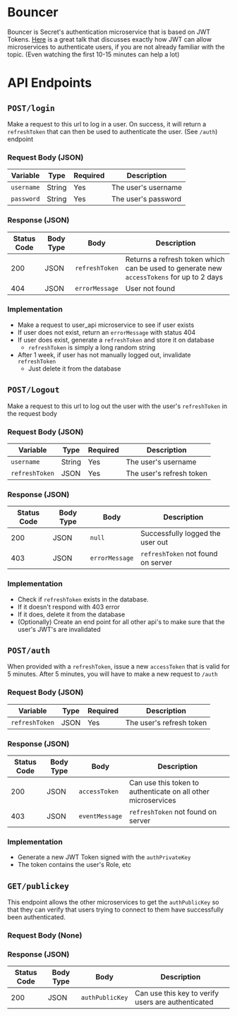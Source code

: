 # Bouncer
Bouncer is Secret's authentication microservice that is based on JWT Tokens.
[Here](https://youtu.be/SLc3cTlypwM) is a great talk that discusses exactly
how JWT can allow microservices to authenticate users, if you are not already
familiar with the topic. (Even watching the first 10-15 minutes can help a lot)

# API Endpoints


## `POST/login`
Make a request to this url to log in a user. On success, it will return a 
`refreshToken` that can then be used to authenticate the user. (See `/auth`)
endpoint

### Request Body (JSON)
| Variable | Type | Required | Description |
|----------|------|----------|-------------|
| `username` | String | Yes | The user's username |
| `password` | String | Yes | The user's password |
### Response (JSON)
| Status Code | Body Type | Body | Description |
|-------------|-----------|------|-------------|
| 200 | JSON | `refreshToken` | Returns a refresh token which can be used to generate new `accessTokens` for up to 2 days |
| 404 | JSON | `errorMessage` | User not found |

### Implementation
 - Make a request to user_api microservice to see if user exists
 - If user does not exist, return an `errorMessage` with status 404
 - If user does exist, generate a `refreshToken` and store it on database
    - `refreshToken` is simply a long random string
 - After 1 week, if user has not manually logged out, invalidate `refreshToken`
    - Just delete it from the database
   

## `POST/Logout`
Make a request to this url to log out the user with the user's `refreshToken`
in the request body

### Request Body (JSON)
| Variable | Type | Required | Description |
|----------|------|----------|-------------|
| `username` | String | Yes | The user's username |
| `refreshToken` | JSON | Yes | The user's refresh token |
### Response (JSON)
| Status Code | Body Type | Body | Description |
|-------------|-----------|------|-------------|
| 200 | JSON | `null` | Successfully logged the user out |
| 403 | JSON | `errorMessage` | `refreshToken` not found on server |

### Implementation
  - Check if `refreshToken` exists in the database.
  - If it doesn't respond with 403 error
  - If it does, delete it from the database
  - (Optionally) Create an end point for all other api's to make sure that the
  user's JWT's are invalidated


## `POST/auth`
When provided with a `refreshToken`, issue a new `accessToken` that is valid for 5 minutes.
After 5 minutes, you will have to make a new request to `/auth`

### Request Body (JSON)
| Variable | Type | Required | Description |
|----------|------|----------|-------------|
| `refreshToken` | JSON | Yes | The user's refresh token |
### Response (JSON)
| Status Code | Body Type | Body | Description |
|-------------|-----------|------|-------------|
| 200 | JSON | `accessToken` | Can use this token to authenticate on all other microservices |
| 403 | JSON | `eventMessage` | `refreshToken` not found on server |

### Implementation
  - Generate a new JWT Token signed with the `authPrivateKey`
  - The token contains the user's Role, etc
  
  
## `GET/publickey`
This endpoint allows the other microservices to get the `authPublicKey` so that they can verify
that users trying to connect to them have successfully been authenticated.
### Request Body (None)
### Response (JSON)
| Status Code | Body Type | Body | Description |
|-------------|-----------|------|-------------|
| 200 | JSON | `authPublicKey` | Can use this key to verify users are authenticated |
